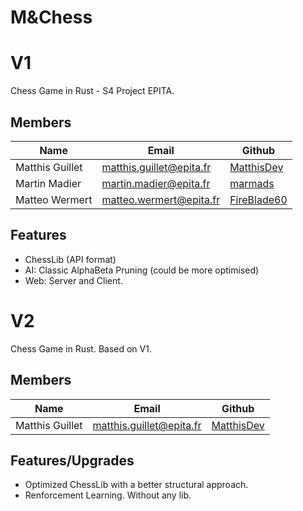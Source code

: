 # M&Chess

# V1
Chess Game in Rust - S4 Project EPITA.

## Members

| Name            | Email                    | Github                                        |
|-----------------|--------------------------|-----------------------------------------------|
| Matthis Guillet | matthis.guillet@epita.fr | [MatthisDev](https://github.com/MatthisDev)   |
| Martin Madier   | martin.madier@epita.fr   | [marmads](https://github.com/marmads)         |
| Matteo Wermert  | matteo.wermert@epita.fr  | [FireBlade60](https://github.com/FireBlade60) |

## Features
- ChessLib (API format)
- AI: Classic AlphaBeta Pruning (could be more optimised)
- Web: Server and Client.

# V2
Chess Game in Rust. Based on V1.

## Members

| Name            | Email                    | Github                                        |
|-----------------|--------------------------|-----------------------------------------------|
| Matthis Guillet | matthis.guillet@epita.fr | [MatthisDev](https://github.com/MatthisDev)   |

## Features/Upgrades
- Optimized ChessLib with a better structural approach.
- Renforcement Learning. Without any lib.
